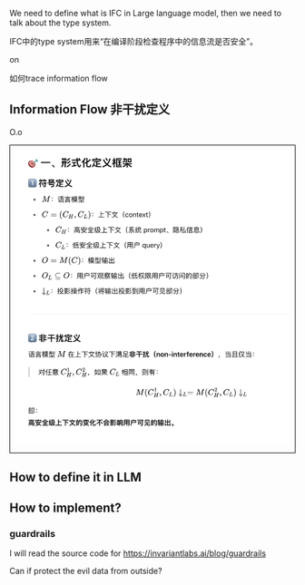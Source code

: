 
We need to define what is IFC in Large language model, then we need to talk about the type system.



IFC中的type system用来“在编译阶段检查程序中的信息流是否安全”。


on


如何trace information flow


## Information Flow 非干扰定义
O.o
<div style="border: 1px solid black; padding: 10px;">
  <img src="imgs/Pasted image 20250503145115.png" alt="示例图片" width="500">
</div>


## How to define it in LLM






## How to implement?
### guardrails
I will read the source code for  https://invariantlabs.ai/blog/guardrails 

Can if protect the evil data from outside?